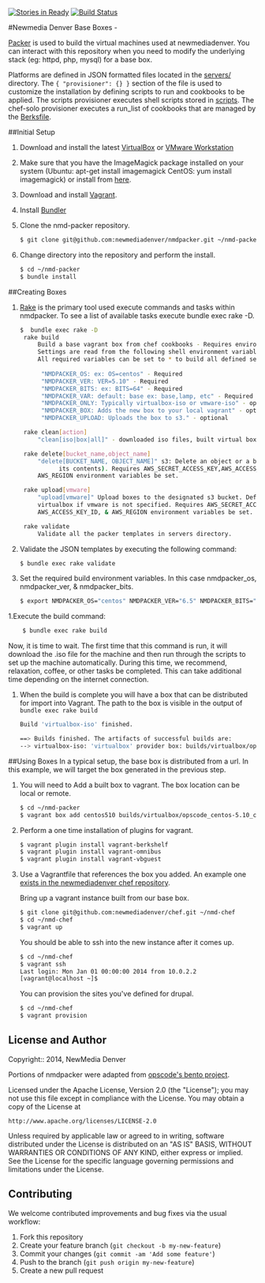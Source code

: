 [![Stories in Ready](https://badge.waffle.io/newmediadenver/nmdpacker.png?label=ready&title=Ready)](https://waffle.io/newmediadenver/nmdpacker)
[![Build Status](https://travis-ci.org/newmediadenver/nmdpacker.svg?branch=master)](https://travis-ci.org/newmediadenver/nmdpacker)

#Newmedia Denver Base Boxes -

[Packer](http://www.packer.io/intro) is used to build the virtual machines used at newmediadenver. You can interact with this repository when you need to modify the underlying stack (eg: httpd, php, mysql) for a base box.

Platforms are defined in JSON formatted files located in the [servers/](servers/) directory.  The ```{ "provisioner": {} }``` section of the file is used to customize the installation by defining scripts to run and cookbooks to be applied. The scripts provisioner executes shell scripts stored in [scripts](scripts). The chef-solo provisioner executes a run_list of cookbooks that are managed by the [Berksfile](Berksfile).

##Initial Setup
1. Download and install the latest [VirtualBox](https://www.virtualbox.org/wiki/Downloads) or [VMware Workstation](http://www.vmware.com/products/workstation)

1. Make sure that you have the ImageMagick package installed on your system (Ubuntu: apt-get install imagemagick CentOS: yum install imagemagick) or install from [here](http://www.imagemagick.org/script/binary-releases.php).

1. Download and install [Vagrant](http://www.vagrantup.com/downloads.html).

1. Install [Bundler](http://bundler.io/)

1. Clone the nmd-packer repository.

   ```bash
   $ git clone git@github.com:newmediadenver/nmdpacker.git ~/nmd-packer
   ```

1. Change directory into the repository and perform the install.

   ```bash
   $ cd ~/nmd-packer
   $ bundle install
   ```

##Creating Boxes
1. [Rake](http://rake.rubyforge.org/) is the primary tool used execute commands and tasks within nmdpacker.  To see a list of available tasks execute bundle exec rake -D.

   ```bash
   $  bundle exec rake -D                                                                                  
    rake build
        Build a base vagrant box from chef cookbooks - Requires environment variables be set -
        Settings are read from the following shell environment variables.
        All required variables can be set to * to build all defined servers.
        
         "NMDPACKER_OS: ex: OS=centos" - Required
         "NMDPACKER_VER: VER=5.10" - Required
         "NMDPACKER_BITS: ex: BITS=64" - Required
         "NMDPACKER_VAR: default: base ex: base,lamp, etc" - Required
         "NMDPACKER_ONLY: Typically virtualbox-iso or vmware-iso" - optional
         "NMDPACKER_BOX: Adds the new box to your local vagrant" - optional
         "NMDPACKER_UPLOAD: Uploads the box to s3." - optional

    rake clean[action]
        "clean[iso|box|all]" - downloaded iso files, built virtual boxes, all.

    rake delete[bucket_name,object_name]
        "delete[BUCKET_NAME, OBJECT_NAME]" s3: Delete an object or a bucket (and
              its contents). Requires AWS_SECRET_ACCESS_KEY,AWS_ACCESS_KEY_ID, &
        AWS_REGION environment variables be set.

    rake upload[vmware]
        "upload[vmware]" Upload boxes to the designated s3 bucket. Defaults to
        virtualbox if vmware is not specified. Requires AWS_SECRET_ACCESS_KEY,
        AWS_ACCESS_KEY_ID, & AWS_REGION environment variables be set.

    rake validate
        Validate all the packer templates in servers directory.
   ```

1. Validate the JSON templates by executing the following command:

    ```bash
    $ bundle exec rake validate
    ```

1. Set the required build environment variables.  In this case nmdpacker_os,  nmdpacker_ver, & nmdpacker_bits.
    ```bash
    $ export NMDPACKER_OS="centos" NMDPACKER_VER="6.5" NMDPACKER_BITS="64"
    ```

1.Execute the build command:
```bash
    $ bundle exec rake build
```

Now, it is time to wait. The first time that this command is run, it will download the .iso file for the machine and then run through the scripts to set up the machine automatically. During this time, we recommend, relaxation, coffee, or other tasks be completed. This can take additional time depending on the internet connection.

1. When the build is complete you will have a box that can be distributed for import into Vagrant. The path to the box is visible in the output of ```bundle exec rake build```
    ```bash
    Build 'virtualbox-iso' finished.

    ==> Builds finished. The artifacts of successful builds are:
    --> virtualbox-iso: 'virtualbox' provider box: builds/virtualbox/opscode_centos-5.10_chef-latest.box
    ```

##Using Boxes
In a typical setup, the base box is distributed from a url. In this example, we will target the box generated in the previous step.

1. You will need to Add a built box to vagrant. The box location can be local or remote.
    ```bash
    $ cd ~/nmd-packer
    $ vagrant box add centos510 builds/virtualbox/opscode_centos-5.10_chef-latest.box
    ```

1. Perform a one time installation of plugins for vagrant.

   ```bash
   $ vagrant plugin install vagrant-berkshelf
   $ vagrant plugin install vagrant-omnibus
   $ vagrant plugin install vagrant-vbguest
   ```

1. Use a Vagrantfile that references the box you added. An example one [exists in the newmediadenver chef repository](https://github.com/newmediadenver/chef/blob/master/Vagrantfile).

   Bring up a vagrant instance built from our base box.
   ```bash
   $ git clone git@github.com:newmediadenver/chef.git ~/nmd-chef
   $ cd ~/nmd-chef
   $ vagrant up
   ```
   You should be able to ssh into the new instance after it comes up.
   ```bash
   $ cd ~/nmd-chef
   $ vagrant ssh
   Last login: Mon Jan 01 00:00:00 2014 from 10.0.2.2
   [vagrant@localhost ~]$
   ```
   You can provision the sites you've defined for drupal.
   ```bash
   $ cd ~/nmd-chef
   $ vagrant provision
   ```

License and Author
------------------

Copyright:: 2014, NewMedia Denver

Portions of nmdpacker were adapted from [opscode's bento project](https://github.com/opscode/bento).

Licensed under the Apache License, Version 2.0 (the "License");
you may not use this file except in compliance with the License.
You may obtain a copy of the License at

    http://www.apache.org/licenses/LICENSE-2.0

Unless required by applicable law or agreed to in writing, software
distributed under the License is distributed on an "AS IS" BASIS,
WITHOUT WARRANTIES OR CONDITIONS OF ANY KIND, either express or implied.
See the License for the specific language governing permissions and
limitations under the License.

Contributing
------------

We welcome contributed improvements and bug fixes via the usual workflow:

1. Fork this repository
2. Create your feature branch (`git checkout -b my-new-feature`)
3. Commit your changes (`git commit -am 'Add some feature'`)
4. Push to the branch (`git push origin my-new-feature`)
5. Create a new pull request

